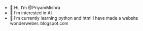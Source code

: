 - 👋 Hi, I’m @PriyamMishra
- 👀 I’m interested in AI 
- 🌱 I’m currently learning python and html
I have made a website wonderweber. blogspot.com


